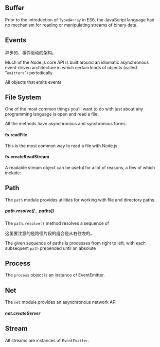 ## Buffer

Prior to the introduction of `TypedArray` in ES6, the JavaScript language had no mechanism for reading or manipulating streams of binary data.

## Events

异步的、事件驱动的架构。 

Much of the Node.js core API is built around an idiomatic asynchronous event-driven architecture in which certain kinds of objects (called "`emitters`") periodically 

All objects that emits events 

## File System

One of the most common things you'll want to do with just about any programming language is open and read a file.

All the methods have asynchronous and synchronous forms.

####  fs.readFile

This is the most common way to read a file with Node.js.

#### fs.createReadStream

A readable stream object can be useful for a lot of reasons, a few of which include:

## Path

The `path` module provides utilities for working with file and directory paths.

##### path.resolve([...paths])

The `path.resolve()` method resolves a sequence of 

这里要注意的是路径片段的组合是从右往左的。

The given sequence of paths is processes from right to left, with each subsequent `path` prepended until an absolute

## Process

The `process` object is an instance of EventEmitter.

## Net

The `net` module provides an asynchronous network API

##### net.createServer

## Stream

All streams are instances of `EventEmitter`.